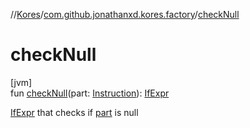 //[Kores](../../index.md)/[com.github.jonathanxd.kores.factory](index.md)/[checkNull](check-null.md)

# checkNull

[jvm]\
fun [checkNull](check-null.md)(part: [Instruction](../com.github.jonathanxd.kores/-instruction/index.md)): [IfExpr](../com.github.jonathanxd.kores.base/-if-expr/index.md)

[IfExpr](../com.github.jonathanxd.kores.base/-if-expr/index.md) that checks if [part](check-null.md) is null

